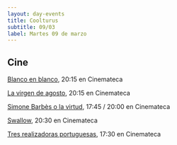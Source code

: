 ```yaml
---
layout: day-events
title: Coolturus
subtitle: 09/03
label: Martes 09 de marzo
---
```


## Cine

[Blanco en blanco](https://cinemateca.org.uy/peliculas/965), 20:15 en Cinemateca

[La virgen de agosto](https://cinemateca.org.uy/peliculas/929), 20:15 en Cinemateca

[Simone Barbès o la virtud](https://cinemateca.org.uy/peliculas/1123), 17:45 / 20:00 en Cinemateca

[Swallow](https://cinemateca.org.uy/peliculas/991), 20:30 en Cinemateca

[Tres realizadoras portuguesas](https://cinemateca.org.uy/peliculas/1118), 17:30 en Cinemateca
